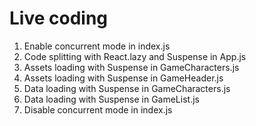 # Live coding

1. Enable concurrent mode in index.js
2. Code splitting with React.lazy and Suspense in App.js
3. Assets loading with Suspense in GameCharacters.js
4. Assets loading with Suspense in GameHeader.js
5. Data loading with Suspense in GameCharacters.js
6. Data loading with Suspense in GameList.js
7. Disable concurrent mode in index.js
